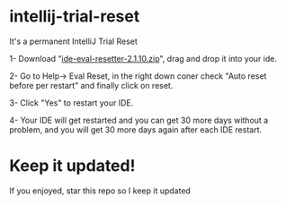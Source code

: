 # intellij-trial-reset
It's a permanent IntelliJ Trial Reset

1- Download "[ide-eval-resetter-2.1.10.zip](https://github.com/30iahkolLaw/intellij-trial-reset/raw/main/ide-eval-resetter-2.1.10.zip)", drag and drop it into your ide.

2- Go to Help-> Eval Reset, in the right down coner check "Auto reset before per restart" and finally click on reset.

3- Click "Yes" to restart your IDE.

4- Your IDE will get restarted and you can get 30 more days without a problem, and you will get 30 more days again after each IDE restart.

# Keep it updated!
If you enjoyed, star this repo so I keep it updated
